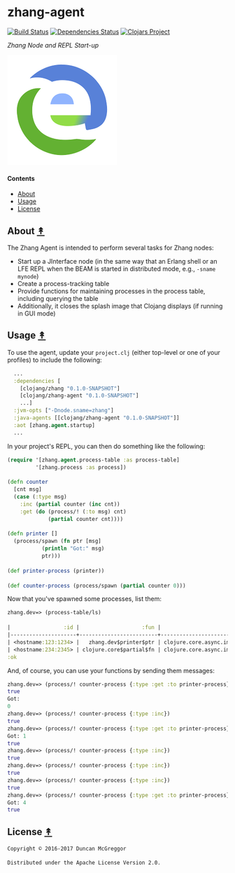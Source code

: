 # zhang-agent

[![Build Status][travis-badge]][travis]
[![Dependencies Status][deps-badge]][deps]
[![Clojars Project][clojars-badge]][clojars]

*Zhang Node and REPL Start-up*

[![Clojang logo][logo]][logo-large]


#### Contents

* [About](#about-)
* [Usage](#usage-)
* [License](#license-)


## About [&#x219F;](#contents)

The Zhang Agent is intended to perform several tasks for Zhang nodes:

* Start up a JInterface node (in the same way that an Erlang shell or an LFE REPL when the BEAM is started in distributed mode, e.g., ``-sname mynode``)
* Create a process-tracking table
* Provide functions for maintaining processes in the process table, including
  querying the table
* Additionally, it closes the splash image that Clojang displays (if running in
  GUI mode)


## Usage [&#x219F;](#contents)

To use the agent, update your ``project.clj`` (either top-level or one of your profiles) to include the following:

```clj
  ...
  :dependencies [
    [clojang/zhang "0.1.0-SNAPSHOT"]
    [clojang/zhang-agent "0.1.0-SNAPSHOT"]
    ...]
  :jvm-opts ["-Dnode.sname=zhang"]
  :java-agents [[clojang/zhang-agent "0.1.0-SNAPSHOT"]]
  :aot [zhang.agent.startup]
  ...
```

In your project's REPL, you can then do something like the following:

```clj
(require '[zhang.agent.process-table :as process-table]
         '[zhang.process :as process])

(defn counter
  [cnt msg]
  (case (:type msg)
    :inc (partial counter (inc cnt))
    :get (do (process/! (:to msg) cnt)
             (partial counter cnt))))

(defn printer []
  (process/spawn (fn ptr [msg]
           (println "Got:" msg)
           ptr)))

(def printer-process (printer))

(def counter-process (process/spawn (partial counter 0)))
```

Now that you've spawned some processes, list them:
```clj
zhang.dev=> (process-table/ls)

|                 :id |                    :fun |                                              :chan |
|---------------------+-------------------------+----------------------------------------------------|
| <hostname:123:1234> |   zhang.dev$printer$ptr | clojure.core.async.impl.channels.ManyToManyChannel |
| <hostname:234:2345> | clojure.core$partial$fn | clojure.core.async.impl.channels.ManyToManyChannel |
:ok
```

And, of course, you can use your functions by sending them messages:

```clj
zhang.dev=> (process/! counter-process {:type :get :to printer-process})
true
Got:
0
zhang.dev=> (process/! counter-process {:type :inc})
true
zhang.dev=> (process/! counter-process {:type :get :to printer-process})
Got: 1
true
zhang.dev=> (process/! counter-process {:type :inc})
true
zhang.dev=> (process/! counter-process {:type :inc})
true
zhang.dev=> (process/! counter-process {:type :inc})
true
zhang.dev=> (process/! counter-process {:type :get :to printer-process})
Got: 4
true
```


## License [&#x219F;](#contents)

```
Copyright © 2016-2017 Duncan McGreggor

Distributed under the Apache License Version 2.0.
```


<!-- Named page links below: /-->

[travis]: https://travis-ci.org/clojang/zhang-agent
[travis-badge]: https://travis-ci.org/clojang/zhang-agent.png?branch=master
[deps]: http://jarkeeper.com/clojang/zhang-agent
[deps-badge]: http://jarkeeper.com/clojang/zhang-agent/status.svg
[clojars]: https://clojars.org/clojang/zhang-agent
[clojars-badge]: https://img.shields.io/clojars/v/clojang/zhang-agent.svg
[logo]: https://github.com/clojang/resources/blob/master/images/logo-5-250x.png
[logo-large]: https://github.com/clojang/resources/blob/master/images/logo-5-1000x.png
